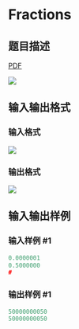 # Fractions

## 题目描述

[problemUrl]: https://uva.onlinejudge.org/index.php?option=com_onlinejudge&Itemid=8&category=27&page=show_problem&problem=2640

[PDF](https://uva.onlinejudge.org/external/115/p11593.pdf)

![](https://cdn.luogu.com.cn/upload/vjudge_pic/UVA11593/2fc76d16e1fb7f66508ce6b2ee0f25caaa660680.png)

## 输入输出格式

### 输入格式

![](https://cdn.luogu.com.cn/upload/vjudge_pic/UVA11593/4629770380021810cbbb7c93fcb299db0e4de35d.png)

### 输出格式

![](https://cdn.luogu.com.cn/upload/vjudge_pic/UVA11593/5280f199e6dc8b1f2986a44ae6cfdb5cd61a6484.png)

## 输入输出样例

### 输入样例 #1

```cpp
0.0000001
0.5000000
#
```


### 输出样例 #1

```cpp
50000000050
50000000050
```


